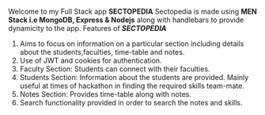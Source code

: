 Welcome to my Full Stack app <b>SECTOPEDIA</b>
Sectopedia is made using <b>MEN Stack i.e MongoDB, Express & Nodejs</b> along with handlebars to provide dynamicity to the app.
Features of <b><i>SECTOPEDIA</i></b>
<ol>
  <li>Aims to focus on information on a particular section including details about the students,faculties, time-table and notes.</li>
  <li>Use of JWT and cookies for authentication.</li>
  <li>Faculty Section: Students can connect with their faculties.</li>
  <li>Students Section: Information about the students are provided. Mainly useful at times of hackathon in finding the required skills team-mate.</li>
  <li>Notes Section: Provides time-table along with notes.</li>
  <li>Search functionality  provided in order to search the notes and skills.</li>
</ol>
